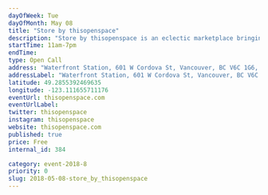 ```yaml
---
dayOfWeek: Tue
dayOfMonth: May 08
title: "Store by thisopenspace"
description: "Store by thisopenspace is an eclectic marketplace bringing emerging designer brands to the public space of the historic Waterfront Station for the first time ever. Visit this Pop Up for unique brands for your wardrobe, home or gifts and meet the designers themselves."
startTime: 11am-7pm
endTime: 
type: Open Call
address: "Waterfront Station, 601 W Cordova St, Vancouver, BC V6C 1G6, Vancouver, BC, Canada"
addressLabel: "Waterfront Station, 601 W Cordova St, Vancouver, BC V6C 1G6"
latitude: 49.2855392469635
longitude: -123.111655711176
eventUrl: thisopenspace.com
eventUrlLabel: 
twitter: thisopenspace
instagram: thisopenspace
website: thisopenspace.com
published: true
price: Free
internal_id: 384

category: event-2018-8
priority: 0
slug: 2018-05-08-store_by_thisopenspace
---
```

